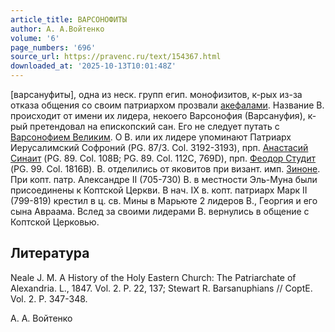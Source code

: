 ```yaml
---
article_title: ВАРСОНОФИТЫ
author: А. А.Войтенко
volume: '6'
page_numbers: '696'
source_url: https://pravenc.ru/text/154367.html
downloaded_at: '2025-10-13T10:01:48Z'
---
```


[варсануфиты], одна из неск. групп егип. монофизитов, к-рых из-за отказа общения со своим патриархом прозвали [акефалами](https://pravenc.ru/text/акефалами.html). Название В. происходит от имени их лидера, некоего Варсонофия (Варсануфия), к-рый претендовал на епископский сан. Его не следует путать с [Варсонофием Великим](<https://pravenc.ru/text/Варсонофием Великим.html>). О В. или их лидере упоминают Патриарх Иерусалимский Софроний (PG. 87/3. Col. 3192-3193), прп. [Анастасий Синаит](<https://pravenc.ru/text/Анастасий Синаит.html>) (PG. 89. Сol. 108B; PG. 89. Col. 112C, 769D), прп. [Феодор Студит](<https://pravenc.ru/text/Феодор Студит.html>) (PG. 99. Col. 1816B). В. отделились от яковитов при визант. имп. [Зиноне](https://pravenc.ru/text/Зинон.html). При копт. патр. Александре II (705-730) В. в местности Эль-Муна были присоединены к Коптской Церкви. В нач. IX в. копт. патриарх Марк II (799-819) крестил в ц. св. Мины в Марьюте 2 лидеров В., Георгия и его сына Авраама. Вслед за своими лидерами В. вернулись в общение с Коптской Церковью.

## Литература

Neale J. M. A History of the Holy Eastern Church: The Patriarchate of Alexandria. L., 1847. Vol. 2. P. 22, 137; Stewart R. Barsanuphians // CoptE. Vol. 2. P. 347-348.

А. А.  Войтенко
